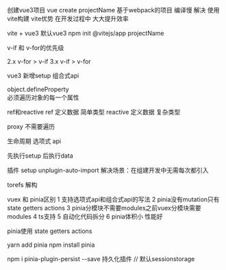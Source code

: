 创建vue3项目
vue create projectName  基于webpack的项目 编译慢
解决 使用vite构建
vite优势 在开发过程中 大大提升效率

vite + vue3  默认vue3
npm init @vitejs/app projectName



v-if 和 v-for的优先级


2.x v-for > v-if
3.x v-if > v-for


vue3 新增setup 组合式api

object.defineProperty  
必须遍历对象的每一个属性


ref和reactive
ref 定义数据 简单类型
reactive 定义数据  复杂类型


proxy 不需要遍历


生命周期  选项式 api

先执行setup 后执行data

插件  setup  unplugin-auto-import
解决场景：在组建开发中无需每次都引入 


torefs 解构


vuex 和 pinia区别
1 支持选项式api和组合式api的写法
2 pinia没有mutation只有state getters actions
3 pinia分模块不需要modules之前vuex分模块需要modules
4 ts支持
5 自动化代码拆分
6 pinia体积小 性能好


pinia使用
state
getters
actions

yarn add pinia
npm install pinia

npm i pinia-plugin-persist --save  持久化插件  // 默认sessionstorage